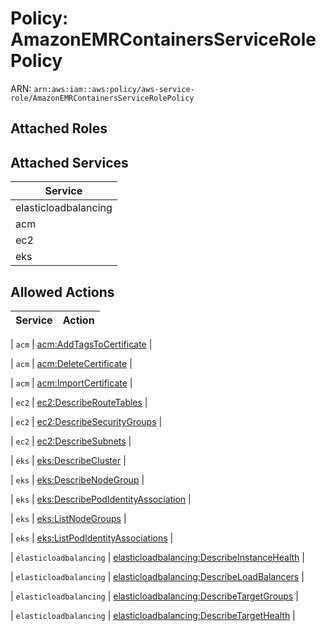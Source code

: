 # Policy: AmazonEMRContainersServiceRolePolicy

ARN: `arn:aws:iam::aws:policy/aws-service-role/AmazonEMRContainersServiceRolePolicy`

## Attached Roles

## Attached Services

| Service |
|---------|
| elasticloadbalancing |
| acm |
| ec2 |
| eks |

## Allowed Actions

| Service | Action |
|:-------:|--------|

| `acm` | [acm:AddTagsToCertificate](../actions.md#acm:addtagstocertificate) |

| `acm` | [acm:DeleteCertificate](../actions.md#acm:deletecertificate) |

| `acm` | [acm:ImportCertificate](../actions.md#acm:importcertificate) |

| `ec2` | [ec2:DescribeRouteTables](../actions.md#ec2:describeroutetables) |

| `ec2` | [ec2:DescribeSecurityGroups](../actions.md#ec2:describesecuritygroups) |

| `ec2` | [ec2:DescribeSubnets](../actions.md#ec2:describesubnets) |

| `eks` | [eks:DescribeCluster](../actions.md#eks:describecluster) |

| `eks` | [eks:DescribeNodeGroup](../actions.md#eks:describenodegroup) |

| `eks` | [eks:DescribePodIdentityAssociation](../actions.md#eks:describepodidentityassociation) |

| `eks` | [eks:ListNodeGroups](../actions.md#eks:listnodegroups) |

| `eks` | [eks:ListPodIdentityAssociations](../actions.md#eks:listpodidentityassociations) |

| `elasticloadbalancing` | [elasticloadbalancing:DescribeInstanceHealth](../actions.md#elasticloadbalancing:describeinstancehealth) |

| `elasticloadbalancing` | [elasticloadbalancing:DescribeLoadBalancers](../actions.md#elasticloadbalancing:describeloadbalancers) |

| `elasticloadbalancing` | [elasticloadbalancing:DescribeTargetGroups](../actions.md#elasticloadbalancing:describetargetgroups) |

| `elasticloadbalancing` | [elasticloadbalancing:DescribeTargetHealth](../actions.md#elasticloadbalancing:describetargethealth) |
